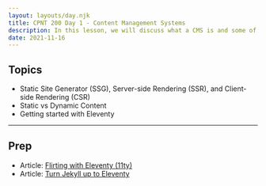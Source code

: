```yaml
---
layout: layouts/day.njk
title: CPNT 200 Day 1 - Content Management Systems
description: In this lesson, we will discuss what a CMS is and some of the basic concepts that you will need to make informed choices for setting up a CMS project.
date: 2021-11-16
---
```


## Topics
- Static Site Generator (SSG), Server-side Rendering (SSR), and Client-side Rendering (CSR)
- Static vs Dynamic Content
- Getting started with Eleventy

---

## Prep
- Article: [Flirting with Eleventy (11ty)](https://ryan.thaut.me/blog/2020/04/25/flirting-with-eleventy-11ty/)
- Article: [Turn Jekyll up to Eleventy](https://24ways.org/2018/turn-jekyll-up-to-eleventy/)
